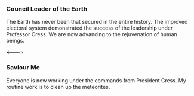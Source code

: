 ### Council Leader of the Earth

The Earth has never been that secured in the entire history. The improved electoral system demonstrated the success of the leadership under Professor Cress. We are now advancing to the rejuvenation of human beings.

<--->

### Saviour Me
<!-- AVATAR_ALIGN_RIGHT -->

Everyone is now working under the commands from President Cress. My routine work is to clean up the meteorites. 